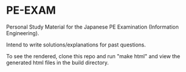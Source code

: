 # PE-EXAM

Personal Study Material for the Japanese PE Examination (Information Engineering).

Intend to write solutions/explanations for past questions.

To see the rendered, clone this repo and run "make html" 
and view the generated html files in the build directory.
